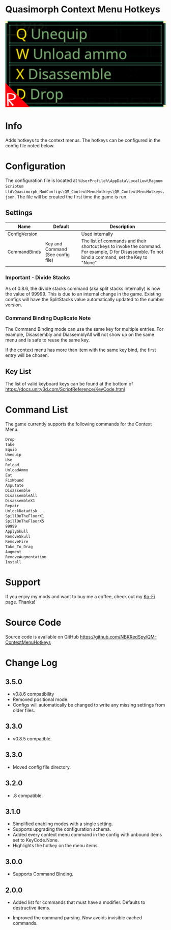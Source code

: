
# Quasimorph Context Menu Hotkeys

![All modes screenshot](media/thumbnail.png)

# Info
Adds hotkeys to the context menus. 
The hotkeys can be configured in the config file noted below.

# Configuration

The configuration file is located at ```%UserProfile%\AppData\LocalLow\Magnum Scriptum Ltd\Quasimorph_ModConfigs\QM_ContextMenuHotkeys\QM_ContextMenuHotkeys.json```.
The file will be created the first time the game is run.

## Settings

|Name|Default|Description|
|--|--|--|
|ConfigVersion||Used internally|
|CommandBinds|Key and Command (See config file)|The list of commands and their shortcut keys to invoke the command.  For example, D for Disassemble.  To not bind a command, set the Key to "None"|

### Important - Divide Stacks
As of 0.8.6, the divide stacks command (aka split stacks internally) is now the value of 99999.
This is due to an internal change in the game.  Existing configs will have the SplitStacks value automatically updated to the number version.

### Command Binding Duplicate Note
The Command Binding mode can use the same key for multiple entries.  For example, Disassembly and DiassemblyAll will not show up on the same menu and is safe to reuse the same key.

If the context menu has more than item with the same key bind, the first entry will be chosen.

## Key List
The list of valid keyboard keys can be found  at the bottom of https://docs.unity3d.com/ScriptReference/KeyCode.html

# Command List

The game currently supports the following commands for the Context Menu.

```
Drop
Take
Equip
Unequip
Use
Reload
UnloadAmmo
Eat
FixWound
Amputate
Disassemble
DisassembleAll
DisassembleX1
Repair
UnlockDatadisk
SpillOnTheFloorX1
SpillOnTheFloorX5
99999
ApplySkull
RemoveSkull
RemoveFire
Take_To_Drag
Augment
RemoveAugmentation
Install
```

# Support
If you enjoy my mods and want to buy me a coffee, check out my [Ko-Fi](https://ko-fi.com/nbkredspy71915) page.
Thanks!

# Source Code
Source code is available on GitHub https://github.com/NBKRedSpy/QM-ContextMenuHotkeys

# Change Log
## 3.5.0
* v0.8.6 compatibility
* Removed positional mode.
* Configs will automatically be changed to write any missing settings from older files.

## 3.3.0
* v0.8.5 compatible.

## 3.3.0
* Moved config file directory.

## 3.2.0
* .8 compatible.

## 3.1.0
* Simplified enabling modes with a single setting.
* Supports upgrading the configuration schema.
* Added every context menu command in the config with unbound items set to KeyCode.None.
* Highlights the hotkey on the menu items.

## 3.0.0
* Supports Command Binding.

## 2.0.0

* Added list for commands that must have a modifier.  Defaults to destructive items.

* Improved the command parsing.  Now avoids invisible cached commands.



